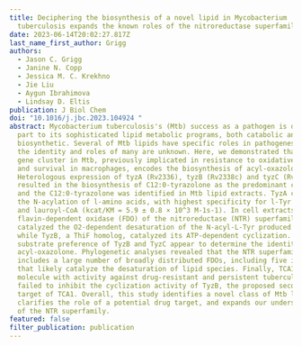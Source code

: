 ```yaml
---
title: Deciphering the biosynthesis of a novel lipid in Mycobacterium
  tuberculosis expands the known roles of the nitroreductase superfamily
date: 2023-06-14T20:02:27.817Z
last_name_first_author: Grigg
authors:
  - Jason C. Grigg
  - Janine N. Copp
  - Jessica M. C. Krekhno
  - Jie Liu
  - Aygun Ibrahimova
  - Lindsay D. Eltis
publication: J Biol Chem
doi: "10.1016/j.jbc.2023.104924 "
abstract: Mycobacterium tuberculosis's (Mtb) success as a pathogen is due in
  part to its sophisticated lipid metabolic programs, both catabolic and
  biosynthetic. Several of Mtb lipids have specific roles in pathogenesis, but
  the identity and roles of many are unknown. Here, we demonstrated that the tyz
  gene cluster in Mtb, previously implicated in resistance to oxidative stress
  and survival in macrophages, encodes the biosynthesis of acyl-oxazolones.
  Heterologous expression of tyzA (Rv2336), tyzB (Rv2338c) and tyzC (Rv2337c)
  resulted in the biosynthesis of C12:0-tyrazolone as the predominant compound,
  and the C12:0-tyrazolone was identified in Mtb lipid extracts. TyzA catalyzed
  the N-acylation of l-amino acids, with highest specificity for l-Tyr and l-Phe
  and lauroyl-CoA (kcat/KM = 5.9 ± 0.8 × 10^3 M-1s-1). In cell extracts, TyzC, a
  flavin-dependent oxidase (FDO) of the nitroreductase (NTR) superfamily,
  catalyzed the O2-dependent desaturation of the N-acyl-L-Tyr produced by TyzA,
  while TyzB, a ThiF homolog, catalyzed its ATP-dependent cyclization. The
  substrate preference of TyzB and TyzC appear to determine the identity of the
  acyl-oxazolone. Phylogenetic analyses revealed that the NTR superfamily
  includes a large number of broadly distributed FDOs, including five in Mtb
  that likely catalyze the desaturation of lipid species. Finally, TCA1, a
  molecule with activity against drug-resistant and persistent tuberculosis,
  failed to inhibit the cyclization activity of TyzB, the proposed secondary
  target of TCA1. Overall, this study identifies a novel class of Mtb lipids,
  clarifies the role of a potential drug target, and expands our understanding
  of the NTR superfamily.
featured: false
filter_publication: publication
---
```

